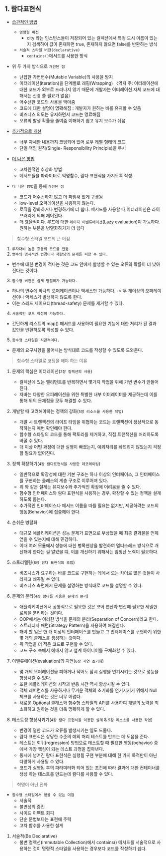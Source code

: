 ## 1. 람다표현식

- [습관적인 방법](src/main/java/kr/seok/one/Cities.java)
    - `명령형 버전`
        - city 라는 인스턴스들이 저장되어 있는 컬렉션에서 특정 도시 이름이 있는지 검색하여 값이 존재하면 true, 존재하지 않으면 false를 반환하는 방식
    - `서술적 스타일 버전(declarative)`
        - `contains()`메서드를 사용한 방식

- 위 두 가지 방식으로 `개선된 점`
    - 난잡한 가변변수(Mutable Variable)의 사용을 방지
    - 이터레이션(iteration)을 단계별로 래핑(Wrapping)
      〈역자 주: 이터레이션에 대한 코드가 외부로 드러나지 않기 때문에 개발자는 이터레이션 자체 코드에 대해서는 신경 쓸 필요가 없음〉
    - 어수선한 코드의 사용을 막아줌
    - 코드에 대한 설명이 명확해짐 : 개발자가 원하는 바를 유지할 수 있음
    - 비즈니스 의도는 유지하면서 코드는 명료해짐
    - 오류의 발생 확률을 줄여줌 이해하기 쉽고 유지 보수가 쉬움

- [추가적으로 개선](src/main/java/kr/seok/one/DiscountImperative.java)
    - 너무 자세한 내용까지 코딩되어 있어 로우 레벨 형태의 코드
    - 단일 책임 원칙(Single- Responsibility Principle)을 무시

- [더 나은 방법](src/main/java/kr/seok/one/DiscountFunctional.java)
    - 고차원적인 추상화 방법
    - 메서드들을 파라미터로 익명함수, 람다 표현식을 가지도록 작성

- `더 나은 방법`을 통해 `개선된 점`
    - 코드가 어수선하지 않고 더 짜임새 있게 구셩됨
    - low-level 오퍼레이션을 사용하지 않는다.
    - 로직을 강화하거나 변경하기에 더 쉽다. 메서드를 사용할 때 이터레이션은 라이브러리에 의해 제어된다.
    - 더 효율적이다. 루프에 대한 `레이지 이밸류에이션`(Lazy evaluation)이 가능하다. 원하는 부분을 병렬화하기가 더 쉽다

> 함수형 스타일 코드의 큰 이점

1. `투자대비 높은 효율의 코드를 만듦`
2. `변수의 명시적인 변경이나 재할당의 문제를 피할 수 있다.`

- 변수에 대한 변경이 적다는 것은 코드 안에서 발생할 수 있는 오류의 확률이 더 낮아진다는 것이다.

3. `함수형 버전은 쉽게 병렬화가 가능하다.`

- 하나의 변수에 하나의 오퍼레이션이나 액세스만 가능하다. -> 두 개이상의 오퍼레이션이나 액세스가 발생하지 않도록 한다.
- 이는 스레드 세이프티(thread-safety) 문제를 제거할 수 있다.

4. `서술적인 코드 작성이 가능하다.`

- 간단하게 리스트의 map() 메서드를 사용하여 필요한 기능에 대한 처리가 된 결과 값만을 반환하도록 작성할 수 있다.

5. `함수형 스타일은 직관적이다.`

- 문제의 요구사항을 풀어내는 방식대로 코드를 작성할 수 있도록 도와준다.

> 함수형 스타일로 코딩을 해야 하는 이유

1. 문제의 핵심은 이터레이션(`2장 컬렉션의 사용`)
    - 컬렉션에 있는 엘리먼트를 반복하면서 몇가지 작업을 위해 가변 변수가 만들어진다.
    - 자바는 다양한 오퍼레이션을 위한 특별한 내부 이터레이터를 제공하는데 이를 통해 위의 문제점을 모두 해결할 수 있다.

2. 개발할 때 고려해야하는 정책의 강화(`5장 리소스를 사용한 작업`)
    - 개발 시 트랜잭션의 라이프 타임을 위협하는 코드는 트랜잭션이 정상적으로 동작하는지 매번 확인해야 한다.
    - 함수형 스타일의 코드를 통해 팩토리를 제거하고, 직접 트랜잭션을 처리하도록 바꿀 수 있다.
    - 더 이상 어떤 과정에 대한 실행이 빠졌는지, 예외처리를 빠뜨리지 않았는지 걱정할 필요가 없어진다.

3. 정책 확장하기(`4장 람다표현식을 사용한 데코레이팅`)
    - 일반적으로 확장성에 대한 기본 구조는 하나 이상의 인터페이스, 그 인터페이스를 구현하는 클래스의 계층 구조로 이루어져 있다.
    - 위 와 같은 설계는 유지보수와 추가적인 확장에 어려움을 줄 수 있다.
    - 함수형 인터페이스와 람다 표현식을 사용하는 경우, 확장할 수 있는 정책을 설계하도록 돕는다.
    - 추가적인 인터페이스나 메서드 이름을 따를 필요는 없지만, 제공하려는 코드의 행동(Behavior)에 집중해야 한다.

4. 손쉬운 병렬화
    - 대규모 애플리케이션은 성능 문제가 표면으로 부상했을 때 최종 결과물을 언제 얻을 수 있는지에 대해 민감하다.
    - 이때 여러 모듈에서 성능에 대한 병목현상을 발견하여 멀티스레드 방식으로 개선해야 한다는 걸 알았을 떄, 이를 개선하기 위해서는 엄청난 노력이 필요하다.

5. 스토리텔링(`8장 람다 표현식의 조합`)
    - 비즈니스가 요구하는 바를 코드로 구현하는 데에서 오는 차이로 많은 것들이 사라지고 왜곡될 수 있다.
    - 비즈니스 측면에서 문제를 설명하는 방식대로 코드를 설명할 수 있다.

6. 문제의 분리(`4장 람다를 사용한 문제의 분리`)
    - 애플리케이션에서 공통적으로 필요한 것은 코어 연산과 연산에 필요한 세밀한 로직을 분리하는 것이다.
    - OOP에서는 이러한 방식을 문제의 분리(Separation of Concern)라고 한다.
    - 스트레터지 패턴(Strategy Pattern)을 사용하여 해결한다.
    - 해야 할 일은 한 개 이상의 인터페이스를 만들고 그 인터페이스를 구현하기 위한 몇 개의 클래스를 생성하는 것이다.
    - 위 작업을 더 적은 코드로 구현할 수 있다.
    - 코드 구조 속에서 헤매지 않고 설계 아이디어를 구체화할 수 있다.

7. 이벨류에이션(evaluation)의 지연(`6장 지연 초기화`)
    - 몇 개의 오퍼레이션을 피하거나 적어도 잠시 실행을 연기시키는 것으로 성능을 향상시킬 수 있다.
    - 또한 애플리케이션의 시작과 반응 시간 역시 향상시킬 수 있다.
    - 객체 레퍼런스를 사용하거나 무거운 객체의 초기화를 연기시키기 위해서 Null 체크를 사용하는 것은 너무 어렵다.
    - 새로운 Optional 클래스와 함수형 스타일의 API를 사용하여 개발의 노력을 최소화하고 원하는 것을 더욱 명확하게 할 수 있다.

8. 테스트성 향상시키기(`4장 람다 표현식을 이용한 설계` & `5장 리소스를 사용한 작업`)
    - 변경이 덜한 코드가 오류를 발생시키는 일도 드물다.
    - 람다 표현식은 상당한 수준의 예외 처리 테스트를 만드는 데 도움을 준다.
    - 테스트는 회귀(regression) 방법으로 테스트할 때 필요한 행동(behavior) 중에서 가장 핵심이 되는 테스트 과정을 잡아낸다.
    - 동시에 넘겨진 람다 표현식은 실행될 구현 부분에 대해 한 가지 목적만이 아닌 다양하게 사용될 수 있다.
    - 코드가 실행된 후의 파라미터화 되어 있는 조건에 따라 결과에 대한 컨테이너를 생성 하는 테스트를 만드는데 람다를 사용할 수 있다.

> 혁명이 아닌 진화

- `함수형 스타일에서 얻을 수 있는 이점`
    - 서술적
    - 불변성의 증진
    - 사이드 이펙트 회피
    - 단순 문법보다는 표현에 주력
    - 고차 함수를 사용한 설계

1. 서술적(Be Declarative)
    - 불변 컬렉션(Immutable Collection)에서 contains() 메서드를 서술적으로 사용하는 것이 명령적 스타일을 사용하는 경우보다 코드를 작성하기 쉽다.
